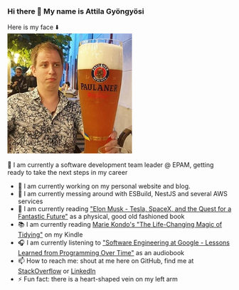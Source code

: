 ### Hi there 👋 My name is Attila Gyöngyösi
Here is my face ⬇️  
![Indeed My Face](https://github.com/attilagyongyosi/attilagyongyosi/blob/master/github-personal-repo-image.png?raw=true)

🤵 I am currently a software development team leader @ EPAM, getting ready to take the next steps in my career

- 🔭 I am currently working on my personal website and blog.
- 🌱 I am currently messing around with ESBuild, NestJS and several AWS services
- 🔖 I am currently reading ["Elon Musk - Tesla, SpaceX, and the Quest for a Fantastic Future"](https://www.amazon.com/Elon-Musk-SpaceX-Fantastic-Future/dp/006230125X) as a physical, good old fashioned book
- 📚 I am currently reading [Marie Kondo's "The Life-Changing Magic of Tidying"](https://www.amazon.com/Life-Changing-Magic-Tidying-effective-clutter-ebook/dp/B00I0C46BO) on my Kindle
- 🎧 I am currently listening to ["Software Engineering at Google - Lessons Learned from Programming Over Time"](https://www.amazon.com/Software-Engineering-Google-Lessons-Programming/dp/1492082791) as an audiobook
- 📫 How to reach me: shout at me here on GitHub, find me at [StackOverflow](https://stackoverflow.com/users/2516754/attila-gyongyosi) or [LinkedIn](https://www.linkedin.com/in/attila-gyongyosi/)
- ⚡ Fun fact: there is a heart-shaped vein on my left arm


